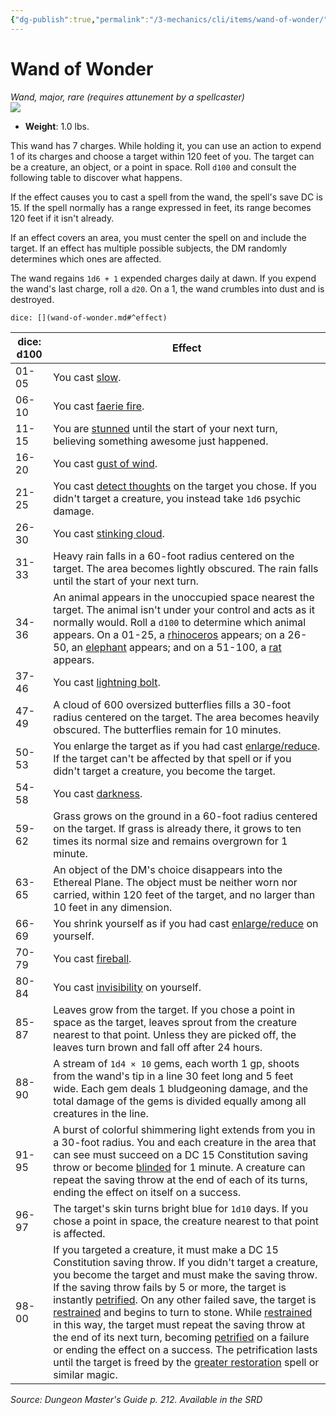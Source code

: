 ```yaml
---
{"dg-publish":true,"permalink":"/3-mechanics/cli/items/wand-of-wonder/","tags":["ttrpg-cli/compendium/src/5e/dmg","ttrpg-cli/item/attunement/required","ttrpg-cli/item/rarity/rare","ttrpg-cli/item/tier/major","ttrpg-cli/item/wondrous/wand"],"noteIcon":""}
---
```


# Wand of Wonder
*Wand, major, rare (requires attunement by a spellcaster)*  
![](3-Mechanics/CLI/items/img/wand-of-wonder.webp#right)

- **Weight**: 1.0 lbs.

This wand has 7 charges. While holding it, you can use an action to expend 1 of its charges and choose a target within 120 feet of you. The target can be a creature, an object, or a point in space. Roll `d100` and consult the following table to discover what happens.

If the effect causes you to cast a spell from the wand, the spell's save DC is 15. If the spell normally has a range expressed in feet, its range becomes 120 feet if it isn't already.

If an effect covers an area, you must center the spell on and include the target. If an effect has multiple possible subjects, the DM randomly determines which ones are affected.

The wand regains `1d6 + 1` expended charges daily at dawn. If you expend the wand's last charge, roll a `d20`. On a 1, the wand crumbles into dust and is destroyed.

`dice: [](wand-of-wonder.md#^effect)`

| dice: d100 | Effect |
|------------|--------|
| 01-05 | You cast [slow](3-Mechanics/CLI/spells/slow.md). |
| 06-10 | You cast [faerie fire](3-Mechanics/CLI/spells/faerie-fire.md). |
| 11-15 | You are [stunned](3-Mechanics/CLI/rules/conditions.md#Stunned) until the start of your next turn, believing something awesome just happened. |
| 16-20 | You cast [gust of wind](3-Mechanics/CLI/spells/gust-of-wind.md). |
| 21-25 | You cast [detect thoughts](3-Mechanics/CLI/spells/detect-thoughts.md) on the target you chose. If you didn't target a creature, you instead take `1d6` psychic damage. |
| 26-30 | You cast [stinking cloud](3-Mechanics/CLI/spells/stinking-cloud.md). |
| 31-33 | Heavy rain falls in a 60-foot radius centered on the target. The area becomes lightly obscured. The rain falls until the start of your next turn. |
| 34-36 | An animal appears in the unoccupied space nearest the target. The animal isn't under your control and acts as it normally would. Roll a `d100` to determine which animal appears. On a 01-25, a [rhinoceros](3-Mechanics/CLI/bestiary/beast/rhinoceros.md) appears; on a 26-50, an [elephant](3-Mechanics/CLI/bestiary/beast/elephant.md) appears; and on a 51-100, a [rat](3-Mechanics/CLI/bestiary/beast/rat.md) appears. |
| 37-46 | You cast [lightning bolt](3-Mechanics/CLI/spells/lightning-bolt.md). |
| 47-49 | A cloud of 600 oversized butterflies fills a 30-foot radius centered on the target. The area becomes heavily obscured. The butterflies remain for 10 minutes. |
| 50-53 | You enlarge the target as if you had cast [enlarge/reduce](3-Mechanics/CLI/spells/enlarge-reduce.md). If the target can't be affected by that spell or if you didn't target a creature, you become the target. |
| 54-58 | You cast [darkness](3-Mechanics/CLI/spells/darkness.md). |
| 59-62 | Grass grows on the ground in a 60-foot radius centered on the target. If grass is already there, it grows to ten times its normal size and remains overgrown for 1 minute. |
| 63-65 | An object of the DM's choice disappears into the Ethereal Plane. The object must be neither worn nor carried, within 120 feet of the target, and no larger than 10 feet in any dimension. |
| 66-69 | You shrink yourself as if you had cast [enlarge/reduce](3-Mechanics/CLI/spells/enlarge-reduce.md) on yourself. |
| 70-79 | You cast [fireball](3-Mechanics/CLI/spells/fireball.md). |
| 80-84 | You cast [invisibility](3-Mechanics/CLI/spells/invisibility.md) on yourself. |
| 85-87 | Leaves grow from the target. If you chose a point in space as the target, leaves sprout from the creature nearest to that point. Unless they are picked off, the leaves turn brown and fall off after 24 hours. |
| 88-90 | A stream of `1d4 × 10` gems, each worth 1 gp, shoots from the wand's tip in a line 30 feet long and 5 feet wide. Each gem deals 1 bludgeoning damage, and the total damage of the gems is divided equally among all creatures in the line. |
| 91-95 | A burst of colorful shimmering light extends from you in a 30-foot radius. You and each creature in the area that can see must succeed on a DC 15 Constitution saving throw or become [blinded](3-Mechanics/CLI/rules/conditions.md#Blinded) for 1 minute. A creature can repeat the saving throw at the end of each of its turns, ending the effect on itself on a success. |
| 96-97 | The target's skin turns bright blue for `1d10` days. If you chose a point in space, the creature nearest to that point is affected. |
| 98-00 | If you targeted a creature, it must make a DC 15 Constitution saving throw. If you didn't target a creature, you become the target and must make the saving throw. If the saving throw fails by 5 or more, the target is instantly [petrified](3-Mechanics/CLI/rules/conditions.md#Petrified). On any other failed save, the target is [restrained](3-Mechanics/CLI/rules/conditions.md#Restrained) and begins to turn to stone. While [restrained](3-Mechanics/CLI/rules/conditions.md#Restrained) in this way, the target must repeat the saving throw at the end of its next turn, becoming [petrified](3-Mechanics/CLI/rules/conditions.md#Petrified) on a failure or ending the effect on a success. The petrification lasts until the target is freed by the [greater restoration](3-Mechanics/CLI/spells/greater-restoration.md) spell or similar magic. |{ #effect}


*Source: Dungeon Master's Guide p. 212. Available in the <span title='Systems Reference Document (5.1)'>SRD</span>*